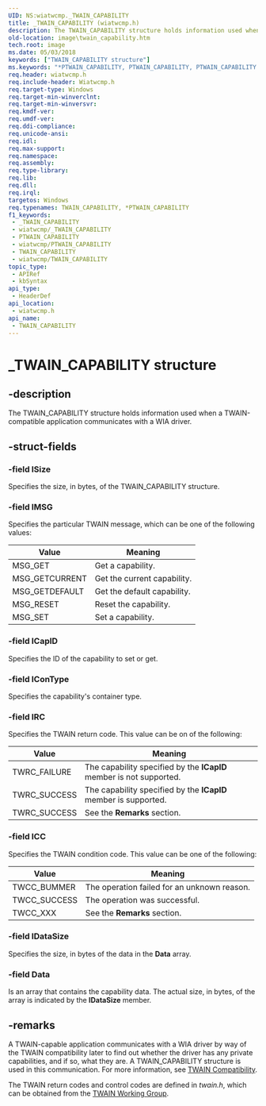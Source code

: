 ```yaml
---
UID: NS:wiatwcmp._TWAIN_CAPABILITY
title: _TWAIN_CAPABILITY (wiatwcmp.h)
description: The TWAIN_CAPABILITY structure holds information used when a TWAIN-compatible application communicates with a WIA driver.
old-location: image\twain_capability.htm
tech.root: image
ms.date: 05/03/2018
keywords: ["TWAIN_CAPABILITY structure"]
ms.keywords: "*PTWAIN_CAPABILITY, PTWAIN_CAPABILITY, PTWAIN_CAPABILITY structure pointer [Imaging Devices], TWAIN_CAPABILITY, TWAIN_CAPABILITY structure [Imaging Devices], _TWAIN_CAPABILITY, image.twain_capability, wiastrct_12204cb8-d0ad-46d5-a741-4522ba28006b.xml, wiatwcmp/PTWAIN_CAPABILITY, wiatwcmp/TWAIN_CAPABILITY"
req.header: wiatwcmp.h
req.include-header: Wiatwcmp.h
req.target-type: Windows
req.target-min-winverclnt: 
req.target-min-winversvr: 
req.kmdf-ver: 
req.umdf-ver: 
req.ddi-compliance: 
req.unicode-ansi: 
req.idl: 
req.max-support: 
req.namespace: 
req.assembly: 
req.type-library: 
req.lib: 
req.dll: 
req.irql: 
targetos: Windows
req.typenames: TWAIN_CAPABILITY, *PTWAIN_CAPABILITY
f1_keywords:
 - _TWAIN_CAPABILITY
 - wiatwcmp/_TWAIN_CAPABILITY
 - PTWAIN_CAPABILITY
 - wiatwcmp/PTWAIN_CAPABILITY
 - TWAIN_CAPABILITY
 - wiatwcmp/TWAIN_CAPABILITY
topic_type:
 - APIRef
 - kbSyntax
api_type:
 - HeaderDef
api_location:
 - wiatwcmp.h
api_name:
 - TWAIN_CAPABILITY
---
```


# _TWAIN_CAPABILITY structure


## -description

The TWAIN_CAPABILITY structure holds information used when a TWAIN-compatible application communicates with a WIA driver.

## -struct-fields

### -field lSize

Specifies the size, in bytes, of the TWAIN_CAPABILITY structure.

### -field lMSG

Specifies the particular TWAIN message, which can be one of the following values:

| Value | Meaning |
| --- | --- |
| MSG_GET | Get a capability. |
| MSG_GETCURRENT | Get the current capability. |
| MSG_GETDEFAULT | Get the default capability. |
| MSG_RESET | Reset the capability. |
| MSG_SET | Set a capability. |

### -field lCapID

Specifies the ID of the capability to set or get.

### -field lConType

Specifies the capability's container type.

### -field lRC

Specifies the TWAIN return code. This value can be on of the following:

| Value | Meaning |
| --- | --- |
| TWRC_FAILURE | The capability specified by the **lCapID** member is not supported. |
| TWRC_SUCCESS | The capability specified by the **lCapID** member is supported. |
| TWRC_SUCCESS | See the **Remarks** section. |

### -field lCC

Specifies the TWAIN condition code. This value can be one of the following:

| Value | Meaning |
| --- | --- |
| TWCC_BUMMER | The operation failed for an unknown reason. |
| TWCC_SUCCESS | The operation was successful. |
| TWCC_XXX | See the **Remarks** section. |

### -field lDataSize

Specifies the size, in bytes of the data in the **Data** array.

### -field Data

Is an array that contains the capability data. The actual size, in bytes, of the array is indicated by the **lDataSize** member.

## -remarks

A TWAIN-capable application communicates with a WIA driver by way of the TWAIN compatibility later to find out whether the driver has any private capabilities, and if so, what they are. A TWAIN_CAPABILITY structure is used in this communication. For more information, see [TWAIN Compatibility](/windows-hardware/drivers/image/twain-compatibility).

The TWAIN return codes and control codes are defined in *twain.h*, which can be obtained from the [TWAIN Working Group](https://www.twain.org).
